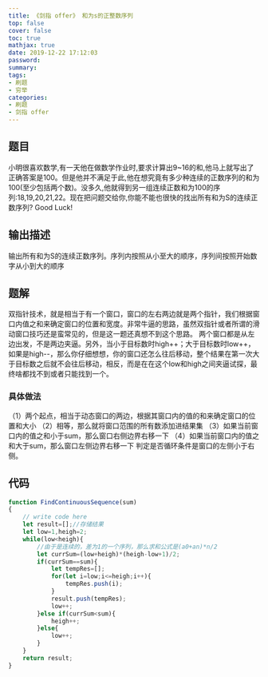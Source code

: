 ```yaml
---
title: 《剑指 offer》 和为s的正整数序列
top: false
cover: false
toc: true
mathjax: true
date: 2019-12-22 17:12:03
password:
summary:
tags:
- 刷题
- 穷举
categories:
- 刷题
- 剑指 offer
---
```


## 题目

小明很喜欢数学,有一天他在做数学作业时,要求计算出9~16的和,他马上就写出了正确答案是100。但是他并不满足于此,他在想究竟有多少种连续的正数序列的和为100(至少包括两个数)。没多久,他就得到另一组连续正数和为100的序列:18,19,20,21,22。现在把问题交给你,你能不能也很快的找出所有和为S的连续正数序列? Good Luck!

## 输出描述

输出所有和为S的连续正数序列。序列内按照从小至大的顺序，序列间按照开始数字从小到大的顺序

## 题解
双指针技术，就是相当于有一个窗口，窗口的左右两边就是两个指针，我们根据窗口内值之和来确定窗口的位置和宽度。非常牛逼的思路，虽然双指针或者所谓的滑动窗口技巧还是蛮常见的，但是这一题还真想不到这个思路。
两个窗口都是从左边出发，不是两边夹逼。另外，当小于目标数时high++；大于目标数时low++，如果是high--，那么你仔细想想，你的窗口还怎么往后移动，整个结果在第一次大于目标数之后就不会往后移动，相反，而是在在这个low和high之间夹逼试探，最终啥都找不到或者只能找到一个。
### 具体做法
（1）两个起点，相当于动态窗口的两边，根据其窗口内的值的和来确定窗口的位置和大小
（2）相等，那么就将窗口范围的所有数添加进结果集
（3）如果当前窗口内的值之和小于sum，那么窗口右侧边界右移一下
（4）如果当前窗口内的值之和大于sum，那么窗口左侧边界右移一下
判定是否循环条件是窗口的左侧小于右侧。
## 代码
```js
function FindContinuousSequence(sum)
{
    // write code here
    let result=[];//存储结果
    let low=1,heigh=2;
    while(low<heigh){
        //由于是连续的，差为1的一个序列，那么求和公式是(a0+an)*n/2
        let currSum=(low+heigh)*(heigh-low+1)/2;
        if(currSum==sum){
            let tempRes=[];
            for(let i=low;i<=heigh;i++){
                tempRes.push(i);
            }
            result.push(tempRes);
            low++;
        }else if(currSum<sum){
            heigh++;
        }else{
            low++;
        }
    }
    return result;
}
```